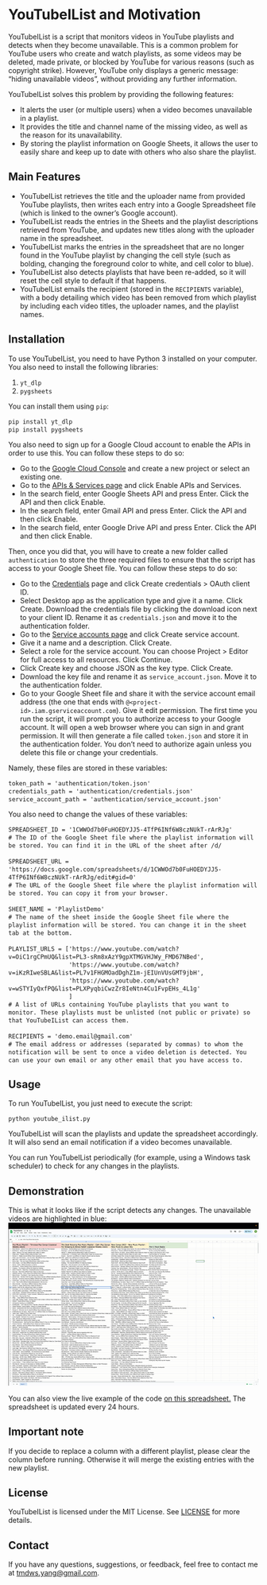 # YouTubeIList and Motivation
YouTubeIList is a script that monitors videos in YouTube playlists and detects when they become unavailable. This is a common problem for YouTube users who create and watch playlists, as some videos may be deleted, made private, or blocked by YouTube for various reasons (such as copyright strike). However, YouTube only displays a generic message: “hiding unavailable videos”, without providing any further information.

YouTubeIList solves this problem by providing the following features:

* It alerts the user (or multiple users) when a video becomes unavailable in a playlist.
* It provides the title and channel name of the missing video, as well as the reason for its unavailability.
* By storing the playlist information on Google Sheets, it allows the user to easily share and keep up to date with others who also share the playlist.

## Main Features
* YouTubeIList retrieves the title and the uploader name from provided YouTube playlists, then writes each entry into a Google Spreadsheet file (which is linked to the owner’s Google account).
* YouTubeIList reads the entries in the Sheets and the playlist descriptions retrieved from YouTube, and updates new titles along with the uploader name in the spreadsheet.
* YouTubeIList marks the entries in the spreadsheet that are no longer found in the YouTube playlist by changing the cell style (such as bolding, changing the foreground color to white, and cell color to blue).
* YouTubeIList also detects playlists that have been re-added, so it will reset the cell style to default if that happens.
* YouTubeIList emails the recipient (stored in the `RECIPIENTS` variable), with a body detailing which video has been removed from which playlist by including each video titles, the uploader names, and the playlist names.

## Installation
To use YouTubeIList, you need to have Python 3 installed on your computer. You also need to install the following libraries:

1. `yt_dlp`
2. `pygsheets`

You can install them using `pip`:
```
pip install yt_dlp
pip install pygsheets
```
You also need to sign up for a Google Cloud account to enable the APIs in order to use this. You can follow these steps to do so:

* Go to the [Google Cloud Console](https://console.cloud.google.com/) and create a new project or select an existing one.
* Go to the [APIs & Services page](https://console.cloud.google.com/apis/dashboard) and click Enable APIs and Services.
* In the search field, enter Google Sheets API and press Enter. Click the API and then click Enable.
* In the search field, enter Gmail API and press Enter. Click the API and then click Enable.
* In the search field, enter Google Drive API and press Enter. Click the API and then click Enable.

Then, once you did that, you will have to create a new folder called `authentication` to store the three required files to ensure that the script has access to your Google Sheet file. You can follow these steps to do so:

* Go to the [Credentials](https://console.cloud.google.com/apis/credentials) page and click Create credentials > OAuth client ID.
* Select Desktop app as the application type and give it a name. Click Create.
Download the credentials file by clicking the download icon next to your client ID. Rename it as `credentials.json` and move it to the authentication folder.
* Go to the [Service accounts page](https://console.cloud.google.com/iam-admin/serviceaccounts) and click Create service account.
* Give it a name and a description. Click Create.
* Select a role for the service account. You can choose Project > Editor for full access to all resources. Click Continue.
* Click Create key and choose JSON as the key type. Click Create.
* Download the key file and rename it as `service_account.json`. Move it to the authentication folder.
* Go to your Google Sheet file and share it with the service account email address (the one that ends with `@<project-id>.iam.gserviceaccount.com`). Give it edit permission.
The first time you run the script, it will prompt you to authorize access to your Google account. It will open a web browser where you can sign in and grant permission. It will then generate a file called `token.json` and store it in the authentication folder. You don’t need to authorize again unless you delete this file or change your credentials.

Namely, these files are stored in these variables:
```
token_path = 'authentication/token.json'
credentials_path = 'authentication/credentials.json'
service_account_path = 'authentication/service_account.json'
```
You also need to change the values of these variables:
```
SPREADSHEET_ID = '1CWWOd7b0FuHOEDYJJ5-4TfP6INf6W8czNUkT-rArRJg'
# The ID of the Google Sheet file where the playlist information will be stored. You can find it in the URL of the sheet after /d/

SPREADSHEET_URL = 'https://docs.google.com/spreadsheets/d/1CWWOd7b0FuHOEDYJJ5-4TfP6INf6W8czNUkT-rArRJg/edit#gid=0'
# The URL of the Google Sheet file where the playlist information will be stored. You can copy it from your browser.

SHEET_NAME = 'PlaylistDemo'
# The name of the sheet inside the Google Sheet file where the playlist information will be stored. You can change it in the sheet tab at the bottom.

PLAYLIST_URLS = ['https://www.youtube.com/watch?v=OiC1rgCPmUQ&list=PL3-sRm8xAzY9gpXTMGVHJWy_FMD67NBed',
                 'https://www.youtube.com/watch?v=iKzRIweSBLA&list=PL7v1FHGMOadDghZ1m-jEIUnVUsGMT9jbH',
                 'https://www.youtube.com/watch?v=wSTYIyQxfPQ&list=PLXPyqbiCwzZr8IeNtn4Cu1FvpEHs_4L1g'
                 ]
# A list of URLs containing YouTube playlists that you want to monitor. These playlists must be unlisted (not public or private) so that YouTubeIList can access them.

RECIPIENTS = 'demo.email@gmail.com'
# The email address or addresses (separated by commas) to whom the notification will be sent to once a video deletion is detected. You can use your own email or any other email that you have access to.
```

## Usage
To run YouTubeIList, you just need to execute the script:

```
python youtube_ilist.py
```

YouTubeIList will scan the playlists and update the spreadsheet accordingly. It will also send an email notification if a video becomes unavailable.

You can run YouTubeIList periodically (for example, using a Windows task scheduler) to check for any changes in the playlists.

## Demonstration
This is what it looks like if the script detects any changes. The unavailable videos are highlighted in blue: 
![Demo image](https://github.com/tmdwnsyang/YouTubeIList/blob/main/live_demo.gif "This is a demo image")

You can also view the live example of the code [on this spreadsheet.](https://docs.google.com/spreadsheets/d/1CWWOd7b0FuHOEDYJJ5-4TfP6INf6W8czNUkT-rArRJg/edit#gid=0) The spreadsheet is updated every 24 hours. 

## Important note
If you decide to replace a column with a different playlist, please clear the column before running. Otherwise it will merge the existing entries with the new playlist.

## License
YouTubeIList is licensed under the MIT License. See [LICENSE](https://docs.github.com/en/repositories/managing-your-repositorys-settings-and-features/customizing-your-repository/licensing-a-repository#disclaimer) for more details.

## Contact
If you have any questions, suggestions, or feedback, feel free to contact me at tmdws.yang@gmail.com.

